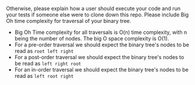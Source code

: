 Otherwise, please explain how a user should execute your code and run your tests if someone else were to clone down this repo. Please include Big Oh time complexity for traversal of your binary tree. 
- Big Oh Time complexity for all traversals is O(n) time complexity, with n being the number of nodes. The big O space complexity is O(1). 
- For a pre-order traversal we should expect the binary tree's nodes to be read as `root left right`
- For a post-order traversal we should expect the binary tree's nodes to be read as `left right root`
- For an in-order traversal we should expect the binary tree's nodes to be read as `left root right`




